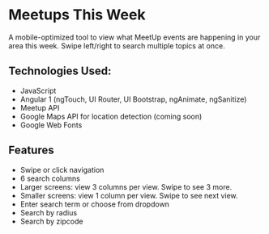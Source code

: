 # Meetups This Week
A mobile-optimized tool to view what MeetUp events are happening in your area this week. Swipe left/right to search multiple topics at once.

## Technologies Used:
* JavaScript
* Angular 1 (ngTouch, UI Router, UI Bootstrap, ngAnimate, ngSanitize)
* Meetup API
* Google Maps API for location detection (coming soon)
* Google Web Fonts

## Features
* Swipe or click navigation
* 6 search columns
* Larger screens: view 3 columns per view. Swipe to see 3 more.
* Smaller screens: view 1 column per view. Swipe to see next view.
* Enter search term or choose from dropdown
* Search by radius
* Search by zipcode
